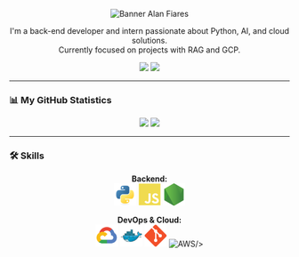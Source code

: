 
<p align="center">
<img width="1280" height="300" alt="Banner Alan Fiares" src="https://github.com/user-attachments/assets/f036799d-138a-4d45-ad0e-4fcdfe1a0d4e"/>
</p>

<p align="center">
  I'm a back-end developer and intern passionate about Python, AI, and cloud solutions.
  <br />
  Currently focused on projects with RAG and GCP.
</p>

<p align="center">
  <a href="https://linkedin.com/in/alandelimafiares/" target="_blank"><img src="https://img.shields.io/badge/-LinkedIn-%230077B5?style=for-the-badge&logo=linkedin&logoColor=white" target="_blank"></a>
  <a href="mailto:alandelimafiares@hotmail.com"><img src="https://img.shields.io/badge/-Email-%23D14836?style=for-the-badge&logo=gmail&logoColor=white" target="_blank"></a>
</p>

---

### 📊 My GitHub Statistics
<p align="center">
  <img height="180em" src="https://github-readme-stats.vercel.app/api?username=FiaresAlan&show_icons=true&theme=dracula&include_all_commits=true&count_private=true"/>
  <img height="180em" src="https://github-readme-stats.vercel.app/api/top-langs/?username=FiaresAlan&layout=compact&langs_count=7&theme=dracula"/>
</p>

---

### 🛠️ Skills

<p align="center">
  <strong>Backend:</strong><br>
  <img src="https://raw.githubusercontent.com/devicons/devicon/master/icons/python/python-original.svg" alt="Python" width="40" height="40"/>
  <img src="https://raw.githubusercontent.com/devicons/devicon/master/icons/javascript/javascript-plain.svg" alt="JavaScript" width="40" height="40"/>
  <img src="https://raw.githubusercontent.com/devicons/devicon/master/icons/nodejs/nodejs-original.svg" alt="Node.js" width="40" height="40"/>
</p>

<p align="center">
  <strong>DevOps & Cloud:</strong><br>
  <img src="https://raw.githubusercontent.com/devicons/devicon/master/icons/googlecloud/googlecloud-original.svg" alt="GCP" width="40" height="40"/>
  <img src="https://raw.githubusercontent.com/devicons/devicon/master/icons/docker/docker-original.svg" alt="Docker" width="40" height="40"/>
  <img src="https://raw.githubusercontent.com/devicons/devicon/master/icons/git/git-original.svg" alt="Git" width="40" height="40"/>
  <img src="https://cdn.jsdelivr.net/gh/devicons/devicon@latest/icons/amazonwebservices/amazonwebservices-plain-wordmark.svg" alt="AWS" width="40" height="40"/>/>
</p>

